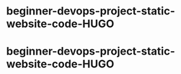 # beginner-devops-project-static-website-code-HUGO
# beginner-devops-project-static-website-code-HUGO
